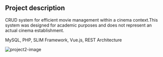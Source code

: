 ## Project description
CRUD system for efficient movie management within a cinema context.This system was designed for academic purposes and does not represent an actual cinema establishment.

MySQL,  PHP,  SLIM Framework,  Vue.js,  REST Architecture

![project2-image](https://github.com/ElonaMaliqi/Cinema-Movie-Management-System/assets/113908382/2ecbdb46-da32-40ba-a6cb-9daf49162b59)
